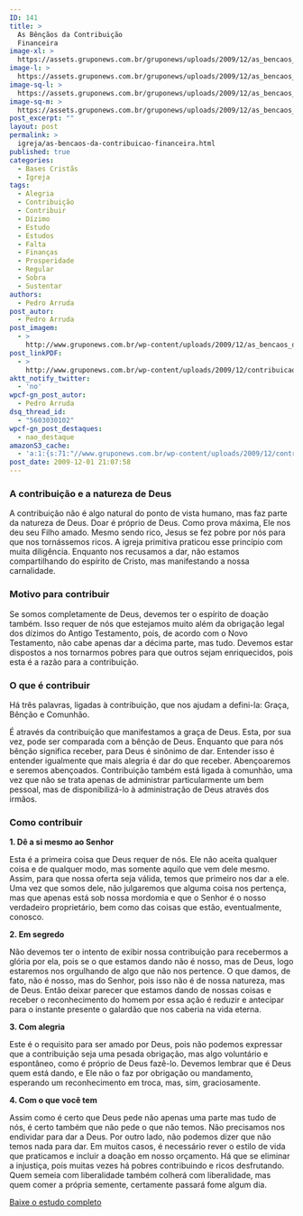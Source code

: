 ```yaml
---
ID: 141
title: >
  As Bênçãos da Contribuição
  Financeira
image-xl: >
  https://assets.gruponews.com.br/gruponews/uploads/2009/12/as_bencaos_da_contribuicao_financeira.jpg
image-l: >
  https://assets.gruponews.com.br/gruponews/uploads/2009/12/as_bencaos_da_contribuicao_financeira.jpg
image-sq-l: >
  https://assets.gruponews.com.br/gruponews/uploads/2009/12/as_bencaos_da_contribuicao_financeira.jpg
image-sq-m: >
  https://assets.gruponews.com.br/gruponews/uploads/2009/12/as_bencaos_da_contribuicao_financeira-720x550.jpg
post_excerpt: ""
layout: post
permalink: >
  igreja/as-bencaos-da-contribuicao-financeira.html
published: true
categories:
  - Bases Cristãs
  - Igreja
tags:
  - Alegria
  - Contribuição
  - Contribuir
  - Dízimo
  - Estudo
  - Estudos
  - Falta
  - Finanças
  - Prosperidade
  - Regular
  - Sobra
  - Sustentar
authors:
  - Pedro Arruda
post_autor:
  - Pedro Arruda
post_imagem:
  - >
    http://www.gruponews.com.br/wp-content/uploads/2009/12/as_bencaos_da_contribuicao_financeira.jpg
post_linkPDF:
  - >
    http://www.gruponews.com.br/wp-content/uploads/2009/12/contribuicao_site.pdf
aktt_notify_twitter:
  - 'no'
wpcf-gn_post_autor:
  - Pedro Arruda
dsq_thread_id:
  - "5603030102"
wpcf-gn_post_destaques:
  - nao_destaque
amazonS3_cache:
  - 'a:1:{s:71:"//www.gruponews.com.br/wp-content/uploads/2009/12/contribuicao_site.pdf";i:382;}'
post_date: 2009-12-01 21:07:58
---
```

<h3>A contribuição e a natureza de Deus</h3>
A contribuição não é algo natural do ponto de vista humano, mas faz parte da natureza de Deus. Doar é próprio de Deus. Como prova máxima, Ele nos deu seu Filho amado. Mesmo sendo rico, Jesus se fez pobre por nós para que nos tornássemos ricos. A igreja primitiva praticou esse princípio com muita diligência. Enquanto nos recusamos a dar, não estamos compartilhando do espírito de Cristo, mas manifestando a nossa carnalidade.
<h3>Motivo para contribuir</h3>
Se somos completamente de Deus, devemos ter o espírito de doação também. Isso requer de nós que estejamos muito além da obrigação legal dos dízimos do Antigo Testamento, pois, de acordo com o Novo Testamento, não cabe apenas dar a décima parte, mas tudo. Devemos estar dispostos a nos tornarmos pobres para que outros sejam enriquecidos, pois esta é a razão para a contribuição.
<h3>O que é contribuir</h3>
Há três palavras, ligadas à contribuição, que nos ajudam a defini-la: Graça, Bênção e Comunhão.

É através da contribuição que manifestamos a graça de Deus. Esta, por sua vez, pode ser comparada com a bênção de Deus. Enquanto que para nós bênção significa receber, para Deus é sinônimo de dar. Entender isso é entender igualmente que mais alegria é dar do que receber. Abençoaremos e seremos abençoados. Contribuição também está ligada à comunhão, uma vez que não se trata apenas de administrar particularmente um bem pessoal, mas de disponibilizá-lo à administração de Deus através dos irmãos.
<h3>Como contribuir</h3>
<strong>1. Dê a si mesmo ao Senhor</strong>

Esta é a primeira coisa que Deus requer de nós. Ele não aceita qualquer coisa e de qualquer modo, mas somente aquilo que vem dele mesmo. Assim, para que nossa oferta seja válida, temos que primeiro nos dar a ele. Uma vez que somos dele, não julgaremos que alguma coisa nos pertença, mas que apenas está sob nossa mordomia e que o Senhor é o nosso verdadeiro proprietário, bem como das coisas que estão, eventualmente, conosco.

<strong>2. Em segredo</strong>

Não devemos ter o intento de exibir nossa contribuição para recebermos a glória por ela, pois se o que estamos dando não é nosso, mas de Deus, logo estaremos nos orgulhando de algo que não nos pertence. O que damos, de fato, não é nosso, mas do Senhor, pois isso não é de nossa natureza, mas de Deus. Então deixar parecer que estamos dando de nossas coisas e receber o reconhecimento do homem por essa ação é reduzir e antecipar para o instante presente o galardão que nos caberia na vida eterna.

<strong>3. Com alegria</strong>

Este é o requisito para ser amado por Deus, pois não podemos expressar que a contribuição seja uma pesada obrigação, mas algo voluntário e espontâneo, como é próprio de Deus fazê-lo. Devemos lembrar que é Deus quem está dando, e Ele não o faz por obrigação ou mandamento, esperando um reconhecimento em troca, mas, sim, graciosamente.

<strong>4. Com o que você tem</strong>

Assim como é certo que Deus pede não apenas uma parte mas tudo de nós, é certo também que não pede o que não temos. Não precisamos nos endividar para dar a Deus. Por outro lado, não podemos dizer que não temos nada para dar. Em muitos casos, é necessário rever o estilo de vida que praticamos e incluir a doação em nosso orçamento. Há que se eliminar a injustiça, pois muitas vezes há pobres contribuindo e ricos desfrutando. Quem semeia com liberalidade também colherá com liberalidade, mas quem comer a própria semente, certamente passará fome algum dia.

<a href="http://www.gruponews.com.br/wp-content/uploads/2009/12/contribuicao_site.pdf">Baixe o estudo completo</a>